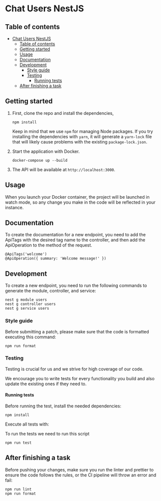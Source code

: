 # Chat Users NestJS

## Table of contents

- [Chat Users NestJS](#chat-users-nestjs)
  - [Table of contents](#table-of-contents)
  - [Getting started](#getting-started)
  - [Usage](#usage)
  - [Documentation](#documentation)
  - [Development](#development)
    - [Style guide](#style-guide)
    - [Testing](#testing)
      - [Running tests](#running-tests)
  - [After finishing a task](#after-finishing-a-task)

## Getting started

1. First, clone the repo and install the dependencies,

   ```
   npm install
   ```

   Keep in mind that we use `npm` for managing Node packages. If you try installing the dependencies with `yarn`, it will generate a `yarn-lock` file that will likely cause problems with the existing `package-lock.json`.

2. Start the application with Docker.

   ```
   docker-compose up --build
   ```

3. The API will be available at `http://localhost:3000`.

## Usage

When you launch your Docker container, the project will be launched in watch mode, so any change you make in the code will be reflected in your instance.

## Documentation

To create the documentation for a new endpoint, you need to add the ApiTags with the desired tag name to the controller, and then add the ApiOperation to the method of the request.

```
@ApiTags('welcome')
@ApiOperation({ summary: 'Welcome message!' })
```

## Development

To create a new endpoint, you need to run the following commands to generate the module, controller, and service:

```
nest g module users
nest g controller users
nest g service users
```

### Style guide

Before submitting a patch, please make sure that the code is formatted executing this command:

```
npm run format
```

### Testing

Testing is crucial for us and we strive for high coverage of our code.

We encourage you to write tests for every functionality you build and also update the existing ones if they need to.

#### Running tests

Before running the test, install the needed dependencies:

```
npm install
```

Execute all tests with:

To run the tests we need to run this script

```
npm run test
```

## After finishing a task

Before pushing your changes, make sure you run the linter and prettier to ensure the code follows the rules, or the CI pipeline will throw an error and fail:

```
npm run lint
npm run format
```
